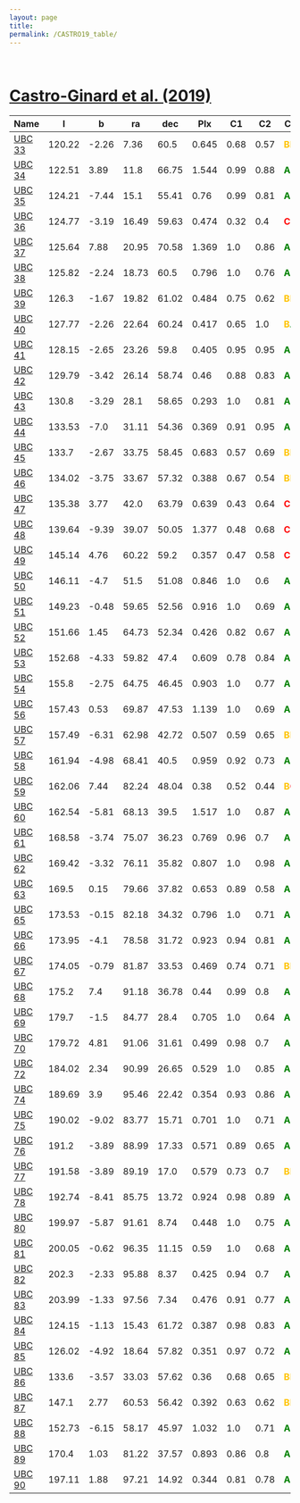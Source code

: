 ```yaml
---
layout: page
title: 
permalink: /CASTRO19_table/
---
```


&nbsp;
# [Castro-Ginard et al. (2019)](https://ui.adsabs.harvard.edu/abs/2019A%26A...627A..35C)

| Name | l | b | ra | dec | Plx | C1 | C2 | C3 |
| ---- | - | - | -- | --- | --- | -- | -- | -- |
| [UBC 33](https://ucc.ar/_clusters/ubc33/) | 120.22 | -2.26 | 7.36 | 60.5 | 0.645 | 0.68 | 0.57 | <span style="color: #FFC300; font-weight: bold;">B</span><span style="color: #FFC300; font-weight: bold;">B</span> |
| [UBC 34](https://ucc.ar/_clusters/ubc34/) | 122.51 | 3.89 | 11.8 | 66.75 | 1.544 | 0.99 | 0.88 | <span style="color: green; font-weight: bold;">A</span><span style="color: green; font-weight: bold;">A</span> |
| [UBC 35](https://ucc.ar/_clusters/ubc35/) | 124.21 | -7.44 | 15.1 | 55.41 | 0.76 | 0.99 | 0.81 | <span style="color: green; font-weight: bold;">A</span><span style="color: green; font-weight: bold;">A</span> |
| [UBC 36](https://ucc.ar/_clusters/ubc36/) | 124.77 | -3.19 | 16.49 | 59.63 | 0.474 | 0.32 | 0.4 | <span style="color: red; font-weight: bold;">C</span><span style="color: red; font-weight: bold;">C</span> |
| [UBC 37](https://ucc.ar/_clusters/ubc37/) | 125.64 | 7.88 | 20.95 | 70.58 | 1.369 | 1.0 | 0.86 | <span style="color: green; font-weight: bold;">A</span><span style="color: green; font-weight: bold;">A</span> |
| [UBC 38](https://ucc.ar/_clusters/ubc38/) | 125.82 | -2.24 | 18.73 | 60.5 | 0.796 | 1.0 | 0.76 | <span style="color: green; font-weight: bold;">A</span><span style="color: green; font-weight: bold;">A</span> |
| [UBC 39](https://ucc.ar/_clusters/ubc39/) | 126.3 | -1.67 | 19.82 | 61.02 | 0.484 | 0.75 | 0.62 | <span style="color: #FFC300; font-weight: bold;">B</span><span style="color: #FFC300; font-weight: bold;">B</span> |
| [UBC 40](https://ucc.ar/_clusters/ubc40/) | 127.77 | -2.26 | 22.64 | 60.24 | 0.417 | 0.65 | 1.0 | <span style="color: #FFC300; font-weight: bold;">B</span><span style="color: green; font-weight: bold;">A</span> |
| [UBC 41](https://ucc.ar/_clusters/ubc41/) | 128.15 | -2.65 | 23.26 | 59.8 | 0.405 | 0.95 | 0.95 | <span style="color: green; font-weight: bold;">A</span><span style="color: green; font-weight: bold;">A</span> |
| [UBC 42](https://ucc.ar/_clusters/ubc42/) | 129.79 | -3.42 | 26.14 | 58.74 | 0.46 | 0.88 | 0.83 | <span style="color: green; font-weight: bold;">A</span><span style="color: green; font-weight: bold;">A</span> |
| [UBC 43](https://ucc.ar/_clusters/ubc43/) | 130.8 | -3.29 | 28.1 | 58.65 | 0.293 | 1.0 | 0.81 | <span style="color: green; font-weight: bold;">A</span><span style="color: green; font-weight: bold;">A</span> |
| [UBC 44](https://ucc.ar/_clusters/ubc44/) | 133.53 | -7.0 | 31.11 | 54.36 | 0.369 | 0.91 | 0.95 | <span style="color: green; font-weight: bold;">A</span><span style="color: green; font-weight: bold;">A</span> |
| [UBC 45](https://ucc.ar/_clusters/ubc45/) | 133.7 | -2.67 | 33.75 | 58.45 | 0.683 | 0.57 | 0.69 | <span style="color: #FFC300; font-weight: bold;">B</span><span style="color: #FFC300; font-weight: bold;">B</span> |
| [UBC 46](https://ucc.ar/_clusters/ubc46/) | 134.02 | -3.75 | 33.67 | 57.32 | 0.388 | 0.67 | 0.54 | <span style="color: #FFC300; font-weight: bold;">B</span><span style="color: #FFC300; font-weight: bold;">B</span> |
| [UBC 47](https://ucc.ar/_clusters/ubc47/) | 135.38 | 3.77 | 42.0 | 63.79 | 0.639 | 0.43 | 0.64 | <span style="color: red; font-weight: bold;">C</span><span style="color: #FFC300; font-weight: bold;">B</span> |
| [UBC 48](https://ucc.ar/_clusters/ubc48/) | 139.64 | -9.39 | 39.07 | 50.05 | 1.377 | 0.48 | 0.68 | <span style="color: red; font-weight: bold;">C</span><span style="color: #FFC300; font-weight: bold;">B</span> |
| [UBC 49](https://ucc.ar/_clusters/ubc49/) | 145.14 | 4.76 | 60.22 | 59.2 | 0.357 | 0.47 | 0.58 | <span style="color: red; font-weight: bold;">C</span><span style="color: #FFC300; font-weight: bold;">B</span> |
| [UBC 50](https://ucc.ar/_clusters/ubc50/) | 146.11 | -4.7 | 51.5 | 51.08 | 0.846 | 1.0 | 0.6 | <span style="color: green; font-weight: bold;">A</span><span style="color: #FFC300; font-weight: bold;">B</span> |
| [UBC 51](https://ucc.ar/_clusters/ubc51/) | 149.23 | -0.48 | 59.65 | 52.56 | 0.916 | 1.0 | 0.69 | <span style="color: green; font-weight: bold;">A</span><span style="color: #FFC300; font-weight: bold;">B</span> |
| [UBC 52](https://ucc.ar/_clusters/ubc52/) | 151.66 | 1.45 | 64.73 | 52.34 | 0.426 | 0.82 | 0.67 | <span style="color: green; font-weight: bold;">A</span><span style="color: #FFC300; font-weight: bold;">B</span> |
| [UBC 53](https://ucc.ar/_clusters/ubc53/) | 152.68 | -4.33 | 59.82 | 47.4 | 0.609 | 0.78 | 0.84 | <span style="color: green; font-weight: bold;">A</span><span style="color: green; font-weight: bold;">A</span> |
| [UBC 54](https://ucc.ar/_clusters/ubc54/) | 155.8 | -2.75 | 64.75 | 46.45 | 0.903 | 1.0 | 0.77 | <span style="color: green; font-weight: bold;">A</span><span style="color: green; font-weight: bold;">A</span> |
| [UBC 56](https://ucc.ar/_clusters/ubc56/) | 157.43 | 0.53 | 69.87 | 47.53 | 1.139 | 1.0 | 0.69 | <span style="color: green; font-weight: bold;">A</span><span style="color: #FFC300; font-weight: bold;">B</span> |
| [UBC 57](https://ucc.ar/_clusters/ubc57/) | 157.49 | -6.31 | 62.98 | 42.72 | 0.507 | 0.59 | 0.65 | <span style="color: #FFC300; font-weight: bold;">B</span><span style="color: #FFC300; font-weight: bold;">B</span> |
| [UBC 58](https://ucc.ar/_clusters/ubc58/) | 161.94 | -4.98 | 68.41 | 40.5 | 0.959 | 0.92 | 0.73 | <span style="color: green; font-weight: bold;">A</span><span style="color: #FFC300; font-weight: bold;">B</span> |
| [UBC 59](https://ucc.ar/_clusters/ubc59/) | 162.06 | 7.44 | 82.24 | 48.04 | 0.38 | 0.52 | 0.44 | <span style="color: #FFC300; font-weight: bold;">B</span><span style="color: red; font-weight: bold;">C</span> |
| [UBC 60](https://ucc.ar/_clusters/ubc60/) | 162.54 | -5.81 | 68.13 | 39.5 | 1.517 | 1.0 | 0.87 | <span style="color: green; font-weight: bold;">A</span><span style="color: green; font-weight: bold;">A</span> |
| [UBC 61](https://ucc.ar/_clusters/ubc61/) | 168.58 | -3.74 | 75.07 | 36.23 | 0.769 | 0.96 | 0.7 | <span style="color: green; font-weight: bold;">A</span><span style="color: #FFC300; font-weight: bold;">B</span> |
| [UBC 62](https://ucc.ar/_clusters/ubc62/) | 169.42 | -3.32 | 76.11 | 35.82 | 0.807 | 1.0 | 0.98 | <span style="color: green; font-weight: bold;">A</span><span style="color: green; font-weight: bold;">A</span> |
| [UBC 63](https://ucc.ar/_clusters/ubc63/) | 169.5 | 0.15 | 79.66 | 37.82 | 0.653 | 0.89 | 0.58 | <span style="color: green; font-weight: bold;">A</span><span style="color: #FFC300; font-weight: bold;">B</span> |
| [UBC 65](https://ucc.ar/_clusters/ubc65/) | 173.53 | -0.15 | 82.18 | 34.32 | 0.796 | 1.0 | 0.71 | <span style="color: green; font-weight: bold;">A</span><span style="color: #FFC300; font-weight: bold;">B</span> |
| [UBC 66](https://ucc.ar/_clusters/ubc66/) | 173.95 | -4.1 | 78.58 | 31.72 | 0.923 | 0.94 | 0.81 | <span style="color: green; font-weight: bold;">A</span><span style="color: green; font-weight: bold;">A</span> |
| [UBC 67](https://ucc.ar/_clusters/ubc67/) | 174.05 | -0.79 | 81.87 | 33.53 | 0.469 | 0.74 | 0.71 | <span style="color: #FFC300; font-weight: bold;">B</span><span style="color: #FFC300; font-weight: bold;">B</span> |
| [UBC 68](https://ucc.ar/_clusters/ubc68/) | 175.2 | 7.4 | 91.18 | 36.78 | 0.44 | 0.99 | 0.8 | <span style="color: green; font-weight: bold;">A</span><span style="color: green; font-weight: bold;">A</span> |
| [UBC 69](https://ucc.ar/_clusters/ubc69/) | 179.7 | -1.5 | 84.77 | 28.4 | 0.705 | 1.0 | 0.64 | <span style="color: green; font-weight: bold;">A</span><span style="color: #FFC300; font-weight: bold;">B</span> |
| [UBC 70](https://ucc.ar/_clusters/ubc70/) | 179.72 | 4.81 | 91.06 | 31.61 | 0.499 | 0.98 | 0.7 | <span style="color: green; font-weight: bold;">A</span><span style="color: #FFC300; font-weight: bold;">B</span> |
| [UBC 72](https://ucc.ar/_clusters/ubc72/) | 184.02 | 2.34 | 90.99 | 26.65 | 0.529 | 1.0 | 0.85 | <span style="color: green; font-weight: bold;">A</span><span style="color: green; font-weight: bold;">A</span> |
| [UBC 74](https://ucc.ar/_clusters/ubc74/) | 189.69 | 3.9 | 95.46 | 22.42 | 0.354 | 0.93 | 0.86 | <span style="color: green; font-weight: bold;">A</span><span style="color: green; font-weight: bold;">A</span> |
| [UBC 75](https://ucc.ar/_clusters/ubc75/) | 190.02 | -9.02 | 83.77 | 15.71 | 0.701 | 1.0 | 0.71 | <span style="color: green; font-weight: bold;">A</span><span style="color: #FFC300; font-weight: bold;">B</span> |
| [UBC 76](https://ucc.ar/_clusters/ubc76/) | 191.2 | -3.89 | 88.99 | 17.33 | 0.571 | 0.89 | 0.65 | <span style="color: green; font-weight: bold;">A</span><span style="color: #FFC300; font-weight: bold;">B</span> |
| [UBC 77](https://ucc.ar/_clusters/ubc77/) | 191.58 | -3.89 | 89.19 | 17.0 | 0.579 | 0.73 | 0.7 | <span style="color: #FFC300; font-weight: bold;">B</span><span style="color: #FFC300; font-weight: bold;">B</span> |
| [UBC 78](https://ucc.ar/_clusters/ubc78/) | 192.74 | -8.41 | 85.75 | 13.72 | 0.924 | 0.98 | 0.89 | <span style="color: green; font-weight: bold;">A</span><span style="color: green; font-weight: bold;">A</span> |
| [UBC 80](https://ucc.ar/_clusters/ubc80/) | 199.97 | -5.87 | 91.61 | 8.74 | 0.448 | 1.0 | 0.75 | <span style="color: green; font-weight: bold;">A</span><span style="color: green; font-weight: bold;">A</span> |
| [UBC 81](https://ucc.ar/_clusters/ubc81/) | 200.05 | -0.62 | 96.35 | 11.15 | 0.59 | 1.0 | 0.68 | <span style="color: green; font-weight: bold;">A</span><span style="color: #FFC300; font-weight: bold;">B</span> |
| [UBC 82](https://ucc.ar/_clusters/ubc82/) | 202.3 | -2.33 | 95.88 | 8.37 | 0.425 | 0.94 | 0.7 | <span style="color: green; font-weight: bold;">A</span><span style="color: #FFC300; font-weight: bold;">B</span> |
| [UBC 83](https://ucc.ar/_clusters/ubc83/) | 203.99 | -1.33 | 97.56 | 7.34 | 0.476 | 0.91 | 0.77 | <span style="color: green; font-weight: bold;">A</span><span style="color: green; font-weight: bold;">A</span> |
| [UBC 84](https://ucc.ar/_clusters/ubc84/) | 124.15 | -1.13 | 15.43 | 61.72 | 0.387 | 0.98 | 0.83 | <span style="color: green; font-weight: bold;">A</span><span style="color: green; font-weight: bold;">A</span> |
| [UBC 85](https://ucc.ar/_clusters/ubc85/) | 126.02 | -4.92 | 18.64 | 57.82 | 0.351 | 0.97 | 0.72 | <span style="color: green; font-weight: bold;">A</span><span style="color: #FFC300; font-weight: bold;">B</span> |
| [UBC 86](https://ucc.ar/_clusters/ubc86/) | 133.6 | -3.57 | 33.03 | 57.62 | 0.36 | 0.68 | 0.65 | <span style="color: #FFC300; font-weight: bold;">B</span><span style="color: #FFC300; font-weight: bold;">B</span> |
| [UBC 87](https://ucc.ar/_clusters/ubc87/) | 147.1 | 2.77 | 60.53 | 56.42 | 0.392 | 0.63 | 0.62 | <span style="color: #FFC300; font-weight: bold;">B</span><span style="color: #FFC300; font-weight: bold;">B</span> |
| [UBC 88](https://ucc.ar/_clusters/ubc88/) | 152.73 | -6.15 | 58.17 | 45.97 | 1.032 | 1.0 | 0.71 | <span style="color: green; font-weight: bold;">A</span><span style="color: #FFC300; font-weight: bold;">B</span> |
| [UBC 89](https://ucc.ar/_clusters/ubc89/) | 170.4 | 1.03 | 81.22 | 37.57 | 0.893 | 0.86 | 0.8 | <span style="color: green; font-weight: bold;">A</span><span style="color: green; font-weight: bold;">A</span> |
| [UBC 90](https://ucc.ar/_clusters/ubc90/) | 197.11 | 1.88 | 97.21 | 14.92 | 0.344 | 0.81 | 0.78 | <span style="color: green; font-weight: bold;">A</span><span style="color: green; font-weight: bold;">A</span> |
